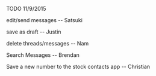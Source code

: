 TODO 11/9/2015

edit/send messages -- Satsuki

save as draft -- Justin

delete threads/messages -- Nam

Search Messages -- Brendan

Save a new number to the stock contacts app -- Christian
